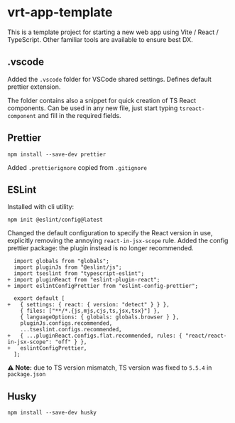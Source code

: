 # vrt-app-template

This is a template project for starting a new web app using Vite / React / TypeScript.
Other familiar tools are available to ensure best DX.

## .vscode

Added the `.vscode` folder for VSCode shared settings. Defines default prettier extension.

The folder contains also a snippet for quick creation of TS React components.
Can be used in any new file, just start typing `tsreact-component` and fill in the required fields.

## Prettier

`npm install --save-dev prettier`

Added `.prettierignore` copied from `.gitignore`

## ESLint

Installed with cli utility:

`npm init @eslint/config@latest`

Changed the default configuration to specify the React version in use, explicitly removing the annoying `react-in-jsx-scope` rule.
Added the config prettier package: the plugin instead is no longer recommended.

```
  import globals from "globals";
  import pluginJs from "@eslint/js";
  import tseslint from "typescript-eslint";
+ import pluginReact from "eslint-plugin-react";
+ import eslintConfigPrettier from "eslint-config-prettier";

  export default [
+   { settings: { react: { version: "detect" } } },
    { files: ["**/*.{js,mjs,cjs,ts,jsx,tsx}"] },
    { languageOptions: { globals: globals.browser } },
    pluginJs.configs.recommended,
    ...tseslint.configs.recommended,
+   { ...pluginReact.configs.flat.recommended, rules: { "react/react-in-jsx-scope": "off" } },
+   eslintConfigPrettier,
  ];
```

**⚠️ Note:** due to TS version mismatch, TS version was fixed to `5.5.4` in `package.json`

## Husky

`npm install --save-dev husky`

